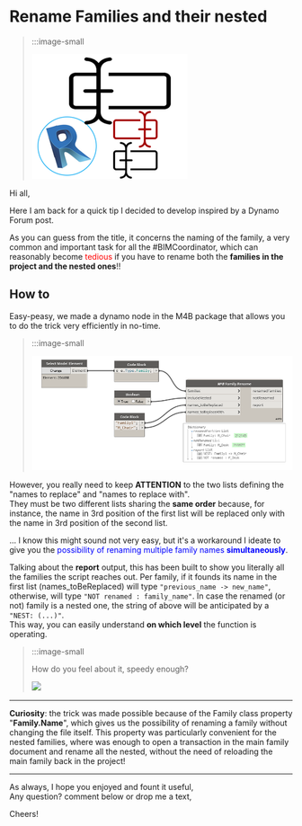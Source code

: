 <!-- {
"createdAt": "Jan 30, 2022",
"title": "Rename Families and their nested",
"tags": ["Dynamo"],
"votes": 0,
"views": 554,
"published": true
} -->

# Rename Families and their nested

> :::image-small
>
> ![](media/rename-families-thumbnail.png)

Hi all,

Here I am back for a quick tip I decided to develop inspired by a Dynamo Forum post.

As you can guess from the title, it concerns the naming of the family, a very common and important task for all the #BIMCoordinator, which can reasonably become <span style="color:red">tedious</span> if you have to rename both the **families in the project and the nested ones**!!

## How to

Easy-peasy, we made a dynamo node in the M4B package that allows you to do the trick very efficiently in no-time.

> :::image-small
>
> ![](./media/rename-families-and-nested-img01.png)

However, you really need to keep **ATTENTION** to the two lists defining the "names to replace" and "names to replace with".<br />
They must be two different lists sharing the **same order** because, for instance, the name in 3rd position of the first list will be replaced only with the name in 3rd position of the second list.

... I know this might sound not very easy, but it's a workaround I ideate to give you the <span style="color:blue">possibility of renaming multiple family names <b>simultaneously</b></span>.

Talking about the **report** output, this has been built to show you literally all the families the script reaches out. Per family, if it founds its name in the first list (names_toBeReplaced) will type `"previous_name -> new_name"`, otherwise, will type `"NOT renamed : family_name"`. In case the renamed (or not) family is a nested one, the string of above will be anticipated by a `"NEST: (...)"`.<br />
This way, you can easily understand **on which level** the function is operating.

> :::image-small
>
> How do you feel about it, speedy enough?
>
> ![](https://media2.giphy.com/media/yhRhIgnJIRD0I/giphy.gif)

---

**Curiosity**: the trick was made possible because of the Family class property "**Family.Name**", which gives us the possibility of renaming a family without changing the file itself. This property was particularly convenient for the nested families, where was enough to open a transaction in the main family document and rename all the nested, without the need of reloading the main family back in the project!

---

As always, I hope you enjoyed and fount it useful,<br />
Any question? comment below or drop me a text,

Cheers!
